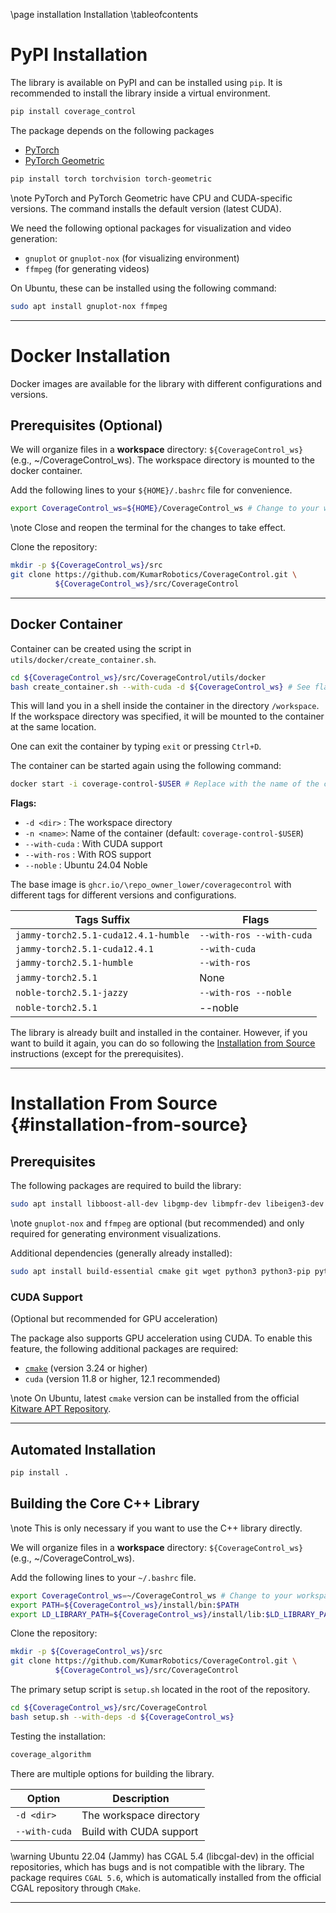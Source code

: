 \page installation Installation
\tableofcontents

# PyPI Installation
The library is available on PyPI and can be installed using `pip`.
It is recommended to install the library inside a virtual environment.
```bash
pip install coverage_control
```

The package depends on the following packages
- [PyTorch](https://pytorch.org/)
- [PyTorch Geometric](https://pytorch-geometric.readthedocs.io/en/latest/)

```bash
pip install torch torchvision torch-geometric
```

\note PyTorch and PyTorch Geometric have CPU and CUDA-specific versions. The command installs the default version (latest CUDA).

We need the following optional packages for visualization and video generation:
- `gnuplot` or `gnuplot-nox` (for visualizing environment)
- `ffmpeg` (for generating videos)

On Ubuntu, these can be installed using the following command:
```bash
sudo apt install gnuplot-nox ffmpeg
```

--------

# Docker Installation

Docker images are available for the library with different configurations and versions.

## Prerequisites (Optional)
We will organize files in a **workspace** directory: `${CoverageControl_ws}` (e.g., ~/CoverageControl\_ws).
The workspace directory is mounted to the docker container.

Add the following lines to your `${HOME}/.bashrc` file for convenience.
```bash
export CoverageControl_ws=${HOME}/CoverageControl_ws # Change to your workspace directory
```
\note Close and reopen the terminal for the changes to take effect.

Clone the repository:
```bash
mkdir -p ${CoverageControl_ws}/src
git clone https://github.com/KumarRobotics/CoverageControl.git \
          ${CoverageControl_ws}/src/CoverageControl
```

--------

## Docker Container
Container can be created using the script in `utils/docker/create_container.sh`.
```bash
cd ${CoverageControl_ws}/src/CoverageControl/utils/docker
bash create_container.sh --with-cuda -d ${CoverageControl_ws} # See flags below
```

This will land you in a shell inside the container in the directory `/workspace`.
If the workspace directory was specified, it will be mounted to the container at the same location.

One can exit the container by typing `exit` or pressing `Ctrl+D`.

The container can be started again using the following command:
```bash
docker start -i coverage-control-$USER # Replace with the name of the container
```


**Flags:**
- `-d <dir>` : The workspace directory
- `-n <name>`: Name of the container (default: `coverage-control-$USER`)
- `--with-cuda` : With CUDA support
- `--with-ros` : With ROS support
- `--noble` : Ubuntu 24.04 Noble

The base image is `ghcr.io/\repo_owner_lower/coveragecontrol` with different tags for different versions and configurations.

|Tags Suffix | Flags|
|--- | ---|
|`jammy-torch2.5.1-cuda12.4.1-humble` | `--with-ros --with-cuda`|
|`jammy-torch2.5.1-cuda12.4.1` | `--with-cuda`|
|`jammy-torch2.5.1-humble` | `--with-ros`|
|`jammy-torch2.5.1` | None|
|`noble-torch2.5.1-jazzy` | `--with-ros --noble`|
|`noble-torch2.5.1` | --noble|

The library is already built and installed in the container.
However, if you want to build it again, you can do so following the [Installation from Source](#installation-from-source) instructions (except for the prerequisites).

--------

# Installation From Source {#installation-from-source}
## Prerequisites

The following packages are required to build the library:
```bash
sudo apt install libboost-all-dev libgmp-dev libmpfr-dev libeigen3-dev gnuplot-nox ffmpeg
```
\note `gnuplot-nox` and `ffmpeg` are optional (but recommended) and only required for generating environment visualizations.

Additional dependencies (generally already installed):
```bash
sudo apt install build-essential cmake git wget python3 python3-pip python3-venv python3-dev
```

### CUDA Support
(Optional but recommended for GPU acceleration)

The package also supports GPU acceleration using CUDA. To enable this feature, the following additional packages are required:
- [`cmake`](https://cmake.org/download/) (version 3.24 or higher)
- `cuda` (version 11.8 or higher, 12.1 recommended)

\note On Ubuntu, latest `cmake` version can be installed from the official [Kitware APT Repository](https://apt.kitware.com/).

--------

## Automated Installation

```bash
pip install .
```

## Building the Core C++ Library


\note This is only necessary if you want to use the C++ library directly.

We will organize files in a **workspace** directory: `${CoverageControl_ws}` (e.g., ~/CoverageControl\_ws).

Add the following lines to your `~/.bashrc` file.
```bash
export CoverageControl_ws=~/CoverageControl_ws # Change to your workspace directory
export PATH=${CoverageControl_ws}/install/bin:$PATH
export LD_LIBRARY_PATH=${CoverageControl_ws}/install/lib:$LD_LIBRARY_PATH
```

Clone the repository:
```bash
mkdir -p ${CoverageControl_ws}/src
git clone https://github.com/KumarRobotics/CoverageControl.git \
          ${CoverageControl_ws}/src/CoverageControl
```

The primary setup script is `setup.sh` located in the root of the repository.
```bash
cd ${CoverageControl_ws}/src/CoverageControl
bash setup.sh --with-deps -d ${CoverageControl_ws}
```

Testing the installation:
```bash
coverage_algorithm
```

There are multiple options for building the library.

Option | Description
--- | ---
`-d <dir>` | The workspace directory
`--with-cuda` | Build with CUDA support


\warning Ubuntu 22.04 (Jammy) has CGAL 5.4 (libcgal-dev) in the official repositories, which has bugs and is not compatible with the library. The package requires `CGAL 5.6`, which is automatically installed from the official CGAL repository through `CMake`.

--------

